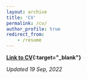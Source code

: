 ```yaml
---
layout: archive
title: 'CV'
permalink: /cv/
author_profile: true
redirect_from:
    - /resume
---
```


**[Link to CV](/files/ashmit-khandelwal-cv.pdf){:target="\_blank"}**

_Updated 19 Sep, 2022_
